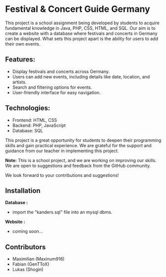# Festival & Concert Guide Germany

This project is a school assignment being developed by students to acquire fundamental knowledge in Java, PHP, CSS, HTML, and SQL. Our aim is to create a website with a database where festivals and concerts in Germany can be displayed. What sets this project apart is the ability for users to add their own events.

## Features:
- Display festivals and concerts across Germany.
- Users can add new events, including details like date, location, and artists.
- Search and filtering options for events.
- User-friendly interface for easy navigation.

## Technologies:
- Frontend: HTML, CSS
- Backend: PHP, JavaScript 
- Database: SQL


This project is a great opportunity for students to deepen their programming skills and gain practical experience. We are grateful for the support and guidance from our teacher in implementing this project.

**Note:** This is a school project, and we are working on improving our skills. We are open to suggestions and feedback from the GitHub community.

We look forward to your contributions and suggestions!






## Installation
**Database :**  
- import the "kanders.sql" file into an mysql dbms.

**Website :**  
- coming soon...

## Contributors

- Maximilian (Maxinum916)
- Fabian     (GenTToX)
- Lukas      (Shogin)

